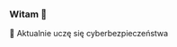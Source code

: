 ### Witam 👋
🌱 Aktualnie uczę się cyberbezpieczeństwa
<!--
**Krs713/Krs713** is a ✨ _special_ ✨ repository because its `README.md` (this file) appears on your GitHub profile.

Here are some ideas to get you started:

🌱 Aktualnie uczę się cyberbezpieczeństwa
